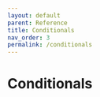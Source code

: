 ```yaml
---
layout: default
parent: Reference
title: Conditionals
nav_order: 3
permalink: /conditionals
---
```


# Conditionals